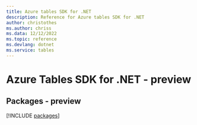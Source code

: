 ```yaml
---
title: Azure tables SDK for .NET
description: Reference for Azure tables SDK for .NET
author: christothes
ms.author: chriss
ms.data: 12/12/2022
ms.topic: reference
ms.devlang: dotnet
ms.service: tables
---
```

# Azure Tables SDK for .NET - preview
## Packages - preview
[!INCLUDE [packages](tables-index.md)]
